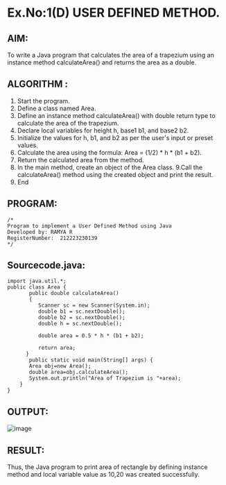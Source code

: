 # Ex.No:1(D) USER DEFINED METHOD.

## AIM:
To write a Java program that calculates the area of a trapezium using an instance method calculateArea() and returns the area as a double.

## ALGORITHM :
1.	Start the program.
2. Define a class named Area.
3. Define an instance method calculateArea() with double return type to calculate the area of the trapezium.
4. Declare local variables for height h, base1 b1, and base2 b2.
5. Initialize the values for h, b1, and b2 as per the user's input or preset values.
6. Calculate the area using the formula: Area = (1/2) * h * (b1 + b2).
7. Return the calculated area from the method.
8. In the main method, create an object of the Area class.
9.Call the calculateArea() method using the created object and print the result.
10. End

## PROGRAM:
 ```
/*
Program to implement a User Defined Method using Java
Developed by: RAMYA R
RegisterNumber:  212223230139
*/
```

## Sourcecode.java:
```
import java.util.*;
public class Area {
       public double calculateArea() 
       {
          Scanner sc = new Scanner(System.in);
          double b1 = sc.nextDouble();
          double b2 = sc.nextDouble();
          double h = sc.nextDouble();
              
          double area = 0.5 * h * (b1 + b2);
      
          return area;
      }
       public static void main(String[] args) {
       Area obj=new Area();
       double area=obj.calculateArea();
       System.out.println("Area of Trapezium is "+area);
    }
}

```
## OUTPUT:
![image](https://github.com/user-attachments/assets/4a45e442-6a74-41c2-86de-5c27e78f09c7)



## RESULT:
Thus, the Java program to print area of rectangle by defining instance method and local variable value as 10,20 was created successfully.

